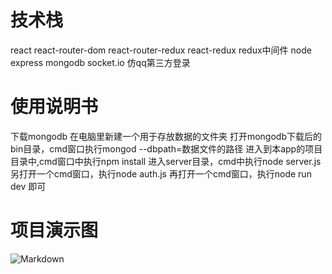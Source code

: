 
# 技术栈
react react-router-dom react-router-redux react-redux redux中间件 
node express mongodb socket.io 
仿qq第三方登录
# 使用说明书
下载mongodb
在电脑里新建一个用于存放数据的文件夹
打开mongodb下载后的bin目录，cmd窗口执行mongod --dbpath=数据文件的路径
进入到本app的项目目录中,cmd窗口中执行npm install
进入server目录，cmd中执行node server.js
另打开一个cmd窗口，执行node auth.js
再打开一个cmd窗口，执行node run dev
即可

# 项目演示图

![Markdown](http://i2.bvimg.com/620442/124fabe121a073c3.gif)